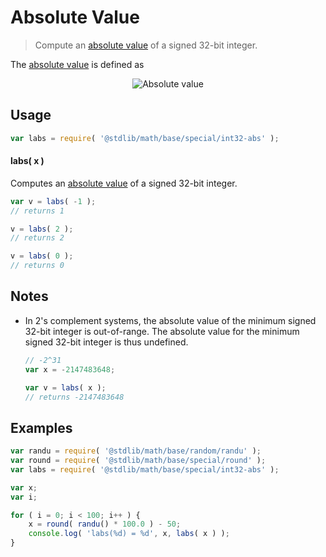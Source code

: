 # Absolute Value

> Compute an [absolute value][absolute-value] of a signed 32-bit integer.


<section class="intro">

The [absolute value][absolute-value] is defined as

<!-- <equation class="equation" label="eq:absolute_value" align="center" raw="|x| = \begin{cases} x & \textrm{if}\ x \geq 0 \\ -x & \textrm{if}\ x < 0\end{cases}" alt="Absolute value"> -->

<div class="equation" align="center" data-raw-text="|x| = \begin{cases} x &amp; \textrm{if}\ x \geq 0 \\ -x &amp; \textrm{if}\ x < 0\end{cases}" data-equation="eq:absolute_value">
    <img src="" alt="Absolute value">
    <br>
</div>

<!-- </equation> -->

</section>

<!-- /.intro -->


<section class="usage">

## Usage

``` javascript
var labs = require( '@stdlib/math/base/special/int32-abs' );
```

#### labs( x )

Computes an [absolute value][absolute-value] of a signed 32-bit integer.

``` javascript
var v = labs( -1 );
// returns 1

v = labs( 2 );
// returns 2

v = labs( 0 );
// returns 0
```

</section>

<!-- /.usage -->

<!-- Package usage notes. Make sure to keep an empty line after the `section` element and another before the `/section` close. -->

<section class="notes">

## Notes

* In 2's complement systems, the absolute value of the minimum signed 32-bit integer is out-of-range. The absolute value for the minimum signed 32-bit integer is thus undefined.

  ``` javascript
  // -2^31
  var x = -2147483648;

  var v = labs( x );
  // returns -2147483648
  ``` 

</section>

<!-- /.notes -->

<section class="examples">

## Examples

``` javascript
var randu = require( '@stdlib/math/base/random/randu' );
var round = require( '@stdlib/math/base/special/round' );
var labs = require( '@stdlib/math/base/special/int32-abs' );

var x;
var i;

for ( i = 0; i < 100; i++ ) {
    x = round( randu() * 100.0 ) - 50;
    console.log( 'labs(%d) = %d', x, labs( x ) );
}
```

</section>

<!-- /.examples -->


<section class="links">

[absolute-value]: https://en.wikipedia.org/wiki/Absolute_value

</section>

<!-- /.links -->
